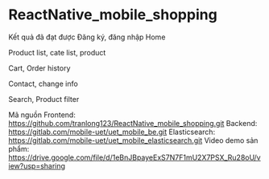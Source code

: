 # ReactNative_mobile_shopping
Kết quả đã đạt được
Đăng ký, đăng nhập
Home

Product list, cate list, product 

Cart, Order history

Contact, change info

Search, Product filter

Mã nguồn
Frontend: https://github.com/tranlong123/ReactNative_mobile_shopping.git
Backend: https://gitlab.com/mobile-uet/uet_mobile_be.git
Elasticsearch: https://gitlab.com/mobile-uet/uet_mobile_elasticsearch.git
Video demo sản phẩm: https://drive.google.com/file/d/1eBnJBpayeExS7N7F1mU2X7PSX_Ru28oU/view?usp=sharing
